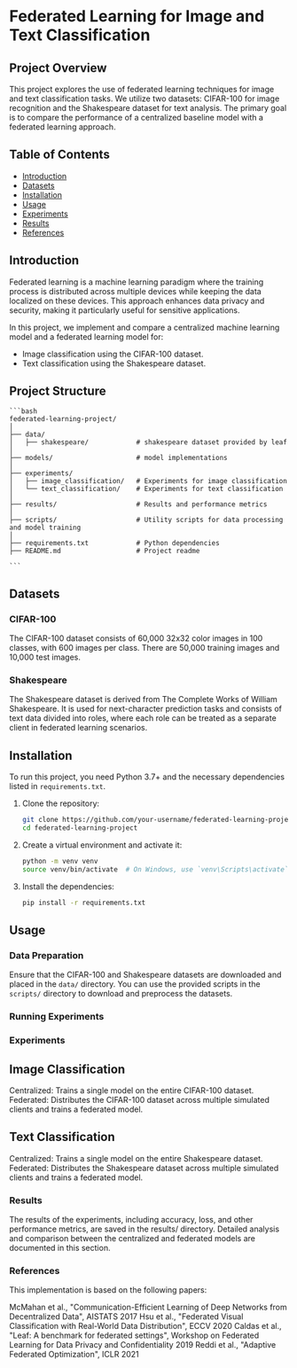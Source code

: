 # Federated Learning for Image and Text Classification

## Project Overview

This project explores the use of federated learning techniques for image and text classification tasks. We utilize two datasets: CIFAR-100 for image recognition and the Shakespeare dataset for text analysis. The primary goal is to compare the performance of a centralized baseline model with a federated learning approach.

## Table of Contents

- [Introduction](#introduction)
- [Datasets](#datasets)
- [Installation](#installation)
- [Usage](#usage)
- [Experiments](#experiments)
- [Results](#results)
- [References](#references)

## Introduction

Federated learning is a machine learning paradigm where the training process is distributed across multiple devices while keeping the data localized on these devices. This approach enhances data privacy and security, making it particularly useful for sensitive applications.

In this project, we implement and compare a centralized machine learning model and a federated learning model for:
- Image classification using the CIFAR-100 dataset.
- Text classification using the Shakespeare dataset.

## Project Structure
    ```bash
    federated-learning-project/
    │
    ├── data/
    │   ├── shakespeare/            # shakespeare dataset provided by leaf
    │
    ├── models/                     # model implementations
    │
    ├── experiments/
    │   ├── image_classification/   # Experiments for image classification
    │   └── text_classification/    # Experiments for text classification
    │
    ├── results/                    # Results and performance metrics
    │
    ├── scripts/                    # Utility scripts for data processing and model training
    │
    ├── requirements.txt            # Python dependencies
    ├── README.md                   # Project readme

    ```

## Datasets

### CIFAR-100
The CIFAR-100 dataset consists of 60,000 32x32 color images in 100 classes, with 600 images per class. There are 50,000 training images and 10,000 test images.

### Shakespeare
The Shakespeare dataset is derived from The Complete Works of William Shakespeare. It is used for next-character prediction tasks and consists of text data divided into roles, where each role can be treated as a separate client in federated learning scenarios.


## Installation

To run this project, you need Python 3.7+ and the necessary dependencies listed in `requirements.txt`.

1. Clone the repository:
    ```bash
    git clone https://github.com/your-username/federated-learning-project.git
    cd federated-learning-project
    ```

2. Create a virtual environment and activate it:
    ```bash
    python -m venv venv
    source venv/bin/activate  # On Windows, use `venv\Scripts\activate`
    ```

3. Install the dependencies:
    ```bash
    pip install -r requirements.txt
    ```

## Usage

### Data Preparation

Ensure that the CIFAR-100 and Shakespeare datasets are downloaded and placed in the `data/` directory. You can use the provided scripts in the `scripts/` directory to download and preprocess the datasets.

### Running Experiments

### Experiments

## Image Classification
Centralized: Trains a single model on the entire CIFAR-100 dataset.
Federated: Distributes the CIFAR-100 dataset across multiple simulated clients and trains a federated model.
## Text Classification
Centralized: Trains a single model on the entire Shakespeare dataset.
Federated: Distributes the Shakespeare dataset across multiple simulated clients and trains a federated model.

### Results

The results of the experiments, including accuracy, loss, and other performance metrics, are saved in the results/ directory. Detailed analysis and comparison between the centralized and federated models are documented in this section.

### References

This implementation is based on the following papers:

McMahan et al., "Communication-Efficient Learning of Deep Networks from Decentralized Data", AISTATS 2017
Hsu et al., "Federated Visual Classification with Real-World Data Distribution", ECCV 2020
Caldas et al., "Leaf: A benchmark for federated settings", Workshop on Federated Learning for Data Privacy and Confidentiality 2019
Reddi et al., "Adaptive Federated Optimization", ICLR 2021
